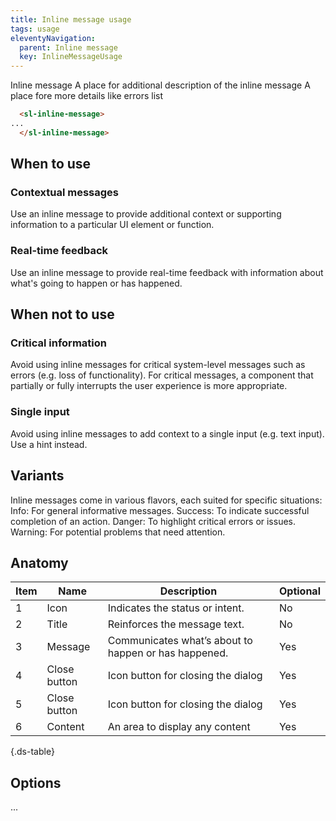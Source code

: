 ```yaml
---
title: Inline message usage
tags: usage
eleventyNavigation:
  parent: Inline message
  key: InlineMessageUsage
---
```


<section class="no-heading">

<div class="ds-example">
  <sl-inline-message variant="info">
                      Inline message
                      <span slot="description">A place for additional description of the inline message</span>
                      <span slot="details">A place fore more details like errors list</span>
  </sl-inline-message>
</div>

<div class="ds-code">

  ```html
    <sl-inline-message>
  ...
    </sl-inline-message>
  ```

</div>

</section>

<section>

## When to use

### Contextual messages
Use an inline message to provide additional context or supporting information to a particular UI element or function.

### Real-time feedback
Use an inline message to provide real-time feedback with information about what's going to happen or has happened.


</section>

<section>

## When not to use

### Critical information
Avoid using inline messages for critical system-level messages such as errors (e.g. loss of functionality). For critical messages, a component that partially or fully interrupts the user experience is more appropriate.

### Single input
Avoid using inline messages to add context to a single input (e.g. text input). Use a hint instead.

</section>

<section>

## Variants

Inline messages come in various flavors, each suited for specific situations:
Info: For general informative messages.
Success: To indicate successful completion of an action.
Danger: To highlight critical errors or issues.
Warning: For potential problems that need attention.

</section>

<section>

## Anatomy

<div class="ds-table-wrapper">

| Item | Name | Description | Optional|
|-|-|-|-|
| 1 | Icon | Indicates the status or intent. |No|
| 2 | Title	| Reinforces the message text. |No|
| 3 | Message | Communicates what’s about to happen or has happened.| Yes |
| 4 | Close button	| Icon button for closing the dialog | Yes |
| 5 | Close button| Icon button for closing the dialog | Yes |
| 6 | Content | An area to display any content | Yes |

{.ds-table}

</div>

</section>

<section>

## Options

...

</section>
